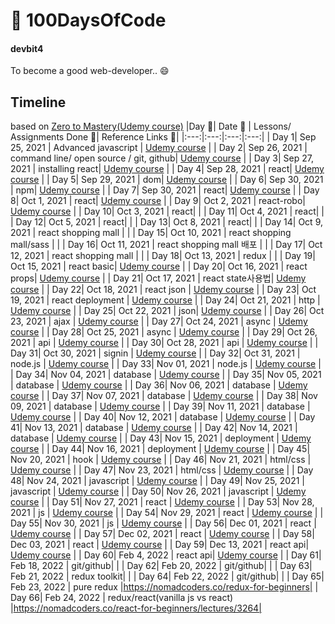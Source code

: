 # 🚀 100DaysOfCode 

#### devbit4

To become a good web-developer.. 😄

## Timeline
based on [Zero to Mastery(Udemy course)](https://www.udemy.com/course/the-complete-web-developer-zero-to-mastery/)
|Day 🖤| Date 📆 | Lessons/ Assignments Done 📖| Reference Links 🔗|
|:---:|:---:|:---:|:---:|
| Day 1| Sep 25, 2021 | Advanced javascript | [Udemy course](https://www.udemy.com/course/the-complete-web-developer-zero-to-mastery/) |
| Day 2| Sep 26, 2021 | command line/ open source / git, github| [Udemy course](https://www.udemy.com/course/the-complete-web-developer-zero-to-mastery/) |
| Day 3| Sep 27, 2021 | installing react| [Udemy course](https://www.udemy.com/course/the-complete-web-developer-zero-to-mastery/) |
| Day 4| Sep 28, 2021 | react| [Udemy course](https://www.udemy.com/course/the-complete-web-developer-zero-to-mastery/) |
| Day 5| Sep 29, 2021 | dom| [Udemy course](https://www.udemy.com/course/the-complete-web-developer-zero-to-mastery/) |
| Day 6| Sep 30, 2021 | npm| [Udemy course](https://www.udemy.com/course/the-complete-web-developer-zero-to-mastery/) |
| Day 7| Sep 30, 2021 | react| [Udemy course](https://www.udemy.com/course/the-complete-web-developer-zero-to-mastery/) |
| Day 8| Oct 1, 2021 | react| [Udemy course](https://www.udemy.com/course/the-complete-web-developer-zero-to-mastery/) |
| Day 9| Oct 2, 2021 | react-robo| [Udemy course](https://www.udemy.com/course/the-complete-web-developer-zero-to-mastery/) |
| Day 10| Oct 3, 2021 | react|  |
| Day 11| Oct 4, 2021 | react|  |
| Day 12| Oct 5, 2021 | react|  |
| Day 13| Oct 8, 2021 | react|  |
| Day 14| Oct 9, 2021 | react shopping mall |  |
| Day 15| Oct 10, 2021 | react shopping mall/sass |  |
| Day 16| Oct 11, 2021 | react shopping mall 배포 |  |
| Day 17| Oct 12, 2021 | react shopping mall |  |
| Day 18| Oct 13, 2021 | redux |  |
| Day 19| Oct 15, 2021 | react basic| [Udemy course](https://www.udemy.com/course/the-complete-web-developer-zero-to-mastery/) |
| Day 20| Oct 16, 2021 | react props| [Udemy course](https://www.udemy.com/course/the-complete-web-developer-zero-to-mastery/) |
| Day 21| Oct 17, 2021 | react state사용법| [Udemy course](https://www.udemy.com/course/the-complete-web-developer-zero-to-mastery/) |
| Day 22| Oct 18, 2021 | react json | [Udemy course](https://www.udemy.com/course/the-complete-web-developer-zero-to-mastery/) |
| Day 23| Oct 19, 2021 | react deployment | [Udemy course](https://www.udemy.com/course/the-complete-web-developer-zero-to-mastery/) |
| Day 24| Oct 21, 2021 | http | [Udemy course](https://www.udemy.com/course/the-complete-web-developer-zero-to-mastery/) |
| Day 25| Oct 22, 2021 | json| [Udemy course](https://www.udemy.com/course/the-complete-web-developer-zero-to-mastery/) |
| Day 26| Oct 23, 2021 | ajax | [Udemy course](https://www.udemy.com/course/the-complete-web-developer-zero-to-mastery/) |
| Day 27| Oct 24, 2021 | async | [Udemy course](https://www.udemy.com/course/the-complete-web-developer-zero-to-mastery/) |
| Day 28| Oct 25, 2021 | async | [Udemy course](https://www.udemy.com/course/the-complete-web-developer-zero-to-mastery/) |
| Day 29| Oct 26, 2021 | api | [Udemy course](https://www.udemy.com/course/the-complete-web-developer-zero-to-mastery/) |
| Day 30| Oct 28, 2021 | api | [Udemy course](https://www.udemy.com/course/the-complete-web-developer-zero-to-mastery/) |
| Day 31| Oct 30, 2021 | signin | [Udemy course](https://www.udemy.com/course/the-complete-web-developer-zero-to-mastery/) |
| Day 32| Oct 31, 2021 | node.js | [Udemy course](https://www.udemy.com/course/the-complete-web-developer-zero-to-mastery/) |
| Day 33| Nov 01, 2021 | node.js | [Udemy course](https://www.udemy.com/course/the-complete-web-developer-zero-to-mastery/) |
| Day 34| Nov 04, 2021 | database | [Udemy course](https://www.udemy.com/course/the-complete-web-developer-zero-to-mastery/) |
| Day 35| Nov 05, 2021 | database | [Udemy course](https://www.udemy.com/course/the-complete-web-developer-zero-to-mastery/) |
| Day 36| Nov 06, 2021 | database | [Udemy course](https://www.udemy.com/course/the-complete-web-developer-zero-to-mastery/) |
| Day 37| Nov 07, 2021 | database | [Udemy course](https://www.udemy.com/course/the-complete-web-developer-zero-to-mastery/) |
| Day 38| Nov 09, 2021 | database | [Udemy course](https://www.udemy.com/course/the-complete-web-developer-zero-to-mastery/) |
| Day 39| Nov 11, 2021 | database | [Udemy course](https://www.udemy.com/course/the-complete-web-developer-zero-to-mastery/) |
| Day 40| Nov 12, 2021 | database | [Udemy course](https://www.udemy.com/course/the-complete-web-developer-zero-to-mastery/) |
| Day 41| Nov 13, 2021 | database | [Udemy course](https://www.udemy.com/course/the-complete-web-developer-zero-to-mastery/) |
| Day 42| Nov 14, 2021 | database | [Udemy course](https://www.udemy.com/course/the-complete-web-developer-zero-to-mastery/) |
| Day 43| Nov 15, 2021 | deployment | [Udemy course](https://www.udemy.com/course/the-complete-web-developer-zero-to-mastery/) |
| Day 44| Nov 16, 2021 | deployment | [Udemy course](https://www.udemy.com/course/the-complete-web-developer-zero-to-mastery/) |
| Day 45| Nov 20, 2021 | hook | [Udemy course](https://www.udemy.com/course/the-complete-web-developer-zero-to-mastery/) |
| Day 46| Nov 21, 2021 | html/css | [Udemy course](https://www.udemy.com/course/the-complete-web-developer-zero-to-mastery/) |
| Day 47| Nov 23, 2021 | html/css | [Udemy course](https://www.udemy.com/course/the-complete-web-developer-zero-to-mastery/) |
| Day 48| Nov 24, 2021 | javascript | [Udemy course](https://www.udemy.com/course/the-complete-web-developer-zero-to-mastery/) |
| Day 49| Nov 25, 2021 | javascript | [Udemy course](https://www.udemy.com/course/the-complete-web-developer-zero-to-mastery/) |
| Day 50| Nov 26, 2021 | javascript | [Udemy course](https://www.udemy.com/course/the-complete-web-developer-zero-to-mastery/) |
| Day 51| Nov 27, 2021 | react | [Udemy course](https://www.udemy.com/course/the-complete-web-developer-zero-to-mastery/) |
| Day 53| Nov 28, 2021 | js | [Udemy course](https://www.udemy.com/course/the-complete-web-developer-zero-to-mastery/) |
| Day 54| Nov 29, 2021 | react | [Udemy course](https://www.udemy.com/course/the-complete-web-developer-zero-to-mastery/) |
| Day 55| Nov 30, 2021 | js | [Udemy course](https://www.udemy.com/course/the-complete-web-developer-zero-to-mastery/) |
| Day 56| Dec 01, 2021 | react | [Udemy course](https://www.udemy.com/course/the-complete-web-developer-zero-to-mastery/) |
| Day 57| Dec 02, 2021 | react | [Udemy course](https://www.udemy.com/course/the-complete-web-developer-zero-to-mastery/) |
| Day 58| Dec 03, 2021 | react | [Udemy course](https://www.udemy.com/course/the-complete-web-developer-zero-to-mastery/) |
| Day 59| Dec 13, 2021 | react api|  [Udemy course](https://www.udemy.com/course/the-complete-web-developer-zero-to-mastery/) |
| Day 60| Feb 4, 2022 | react api| [Udemy course](https://www.udemy.com/course/the-complete-web-developer-zero-to-mastery/)  |
| Day 61| Feb 18, 2022 | git/github| |
| Day 62| Feb 20, 2022 | git/github| |
| Day 63| Feb 21, 2022 | redux toolkit| |
| Day 64| Feb 22, 2022 | git/github| |
| Day 65| Feb 23, 2022 | pure redux |https://nomadcoders.co/redux-for-beginners|
| Day 66| Feb 24, 2022 | redux/react(vanilla js vs react) |https://nomadcoders.co/react-for-beginners/lectures/3264|
